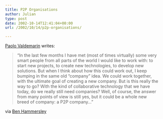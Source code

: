 ```yaml
---
title: P2P Organisations
author: Julian
type: post
date: 2002-10-14T12:41:04+00:00
url: /2002/10/14/p2p-organisations/

---
```

[Paolo Valdemarin][1] writes:

> &#8220;In the last few months I have met (most of times virtually) some very smart people from all parts of the world I would like to work with: to start new projects, to create new technologies, to develop new solutions. But when I think about how this could work out, I keep bumping in the same old &#8220;company&#8221; idea. We could work together, with the ultimate goal of creating a new company. But is this really the way to go? With the kind of collaborative technology that we have today, do we really still need companies? Well, of course, the answer from many points of view is still yes, but it could be a whole new breed of company: a P2P company&#8230;&#8221;

via [Ben Hammersley][2]

 [1]: http://paolo.evectors.it/stories/p2pCompanies.html
 [2]: http://www.benhammersley.com/archives/001489.html#001489